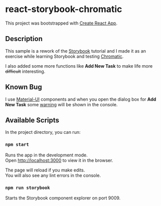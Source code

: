 react-storybook-chromatic
================

This project was bootstrapped with [Create React App](https://github.com/facebook/create-react-app).

## Description
This sample is a rework of the [Storybook](https://www.learnstorybook.com/intro-to-storybook/react/en/get-started/) tutorial and I made it as an exercise while learning Storybook and testing [Chromatic](https://docs.chromaticqa.com/test). 

I also added some more functions like **Add New Task** to make life more ~~difficult~~ interesting.

## Known Bug
I use [Material-UI](https://material-ui.com/getting-started/installation/) components and when you open the dialog box for **Add New Task** some [warning](https://github.com/mui-org/material-ui/issues/13394) will be shown in the console.

## Available Scripts

In the project directory, you can run:

### `npm start`

Runs the app in the development mode.<br />
Open [http://localhost:3000](http://localhost:3000) to view it in the browser.

The page will reload if you make edits.<br />
You will also see any lint errors in the console.

### `npm run storybook`

Starts the Storybook component explorer on port 9009.

